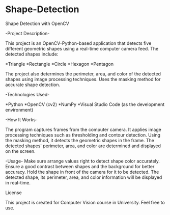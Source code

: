 # Shape-Detection
Shape Detection with OpenCV

-Project Description-

This project is an OpenCV-Python-based application that detects five different geometric shapes using a real-time computer camera feed. The detected shapes include:

 *Triangle
 *Rectangle
 *Circle
 *Hexagon
 *Pentagon

The project also determines the perimeter, area, and color of the detected shapes using image processing techniques. Uses the masking method for accurate shape detection.

-Technologies Used-

 *Python
 *OpenCV (cv2)
 *NumPy
 *Visual Studio Code (as the development environment)


-How It Works-

The program captures frames from the computer camera.
It applies image processing techniques such as thresholding and contour detection.
Using the masking method, it detects the geometric shapes in the frame.
The detected shapes' perimeter, area, and color are determined and displayed on the screen.

-Usage-
Make sure arrange values right to detect shape color accurately.
Ensure a good contrast between shapes and the background for better accuracy.
Hold the shape in front of the camera for it to be detected.
The detected shape, its perimeter, area, and color information will be displayed in real-time.

License

This project is created for Computer Vision course in University. Feel free to use.
